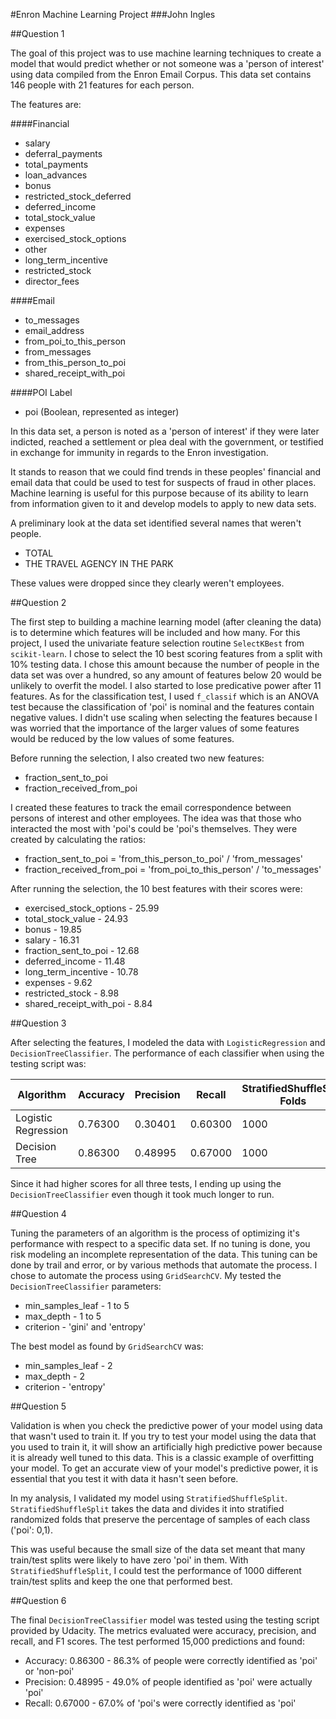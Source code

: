 #Enron Machine Learning Project
###John Ingles

##Question 1

The goal of this project was to use machine learning techniques to create a model
that would predict whether or not someone was a 'person of interest' using data
compiled from the Enron Email Corpus.  This data set contains 146 people with 21
features for each person.

The features are:

####Financial

 * salary
 * deferral_payments
 * total_payments
 * loan_advances
 * bonus
 * restricted_stock_deferred
 * deferred_income
 * total_stock_value
 * expenses
 * exercised_stock_options
 * other
 * long_term_incentive
 * restricted_stock
 * director_fees

####Email
 
 * to_messages
 * email_address
 * from_poi_to_this_person
 * from_messages
 * from_this_person_to_poi
 * shared_receipt_with_poi

####POI Label
 
 * poi (Boolean, represented as integer)
 
In this data set, a person is noted as a 'person of interest' if they were later
indicted, reached a settlement or plea deal with the government, or testified in
exchange for immunity in regards to the Enron investigation.

It stands to reason that we could find trends in these peoples' financial and
email data that could be used to test for suspects of fraud in other places.
Machine learning is useful for this purpose because of its ability to learn from
information given to it and develop models to apply to new data sets.

A preliminary look at the data set identified several names that weren't people.

 * TOTAL
 * THE TRAVEL AGENCY IN THE PARK
 
These values were dropped since they clearly weren't employees.

##Question 2

The first step to building a machine learning model (after cleaning the data) is
to determine which features will be included and how many.  For this project, I 
used the univariate feature selection routine `SelectKBest` from `scikit-learn`.
I chose to select the 10 best scoring features from a split with 10% testing data.
I chose this amount because the number of people in the data set was over a
hundred, so any amount of features below 20 would be unlikely to overfit the
model.  I also started to lose predicative power after 11 features.  As for the 
classification test, I used `f_classif` which is an ANOVA test because the
classification of 'poi' is nominal and the features contain negative values. I
didn't use scaling when selecting the features because I was worried that the
importance of the larger values of some features would be reduced by the low
values of some features.

Before running the selection, I also created two new features:
 
 * fraction_sent_to_poi
 * fraction_received_from_poi

I created these features to track the email correspondence between persons of
interest and other employees.  The idea was that those who interacted the most 
with 'poi's could be 'poi's themselves.  They were created by calculating the
ratios:

 * fraction_sent_to_poi = 'from_this_person_to_poi' / 'from_messages'
 * fraction_received_from_poi = 'from_poi_to_this_person' / 'to_messages'

After running the selection, the 10 best features with their scores were:

 * exercised_stock_options - 25.99
 * total_stock_value - 24.93
 * bonus - 19.85
 * salary - 16.31
 * fraction_sent_to_poi - 12.68
 * deferred_income - 11.48
 * long_term_incentive - 10.78
 * expenses - 9.62
 * restricted_stock - 8.98
 * shared_receipt_with_poi - 8.84

##Question 3

After selecting the features, I modeled the data with `LogisticRegression` and
`DecisionTreeClassifier`.  The performance of each classifier when using the
testing script was:

Algorithm | Accuracy | Precision | Recall | StratifiedShuffleSplit Folds
--- | --- | --- | --- | ---
Logistic Regression | 0.76300 | 0.30401 | 0.60300 | 1000
Decision Tree | 0.86300 | 0.48995 | 0.67000 | 1000

Since it had higher scores for all three tests, I ending up using the
`DecisionTreeClassifier` even though it took much longer to run.

##Question 4

Tuning the parameters of an algorithm is the process of optimizing it's performance
with respect to a specific data set.  If no tuning is done, you risk modeling an
incomplete representation of the data. This tuning can be done by trail and error,
or by various methods that automate the process.  I chose to automate the process
using `GridSearchCV`.  My tested the `DecisionTreeClassifier` parameters:

 * min_samples_leaf - 1 to 5
 * max_depth - 1 to 5
 * criterion - 'gini' and 'entropy'

The best model as found by `GridSearchCV` was:

 * min_samples_leaf - 2
 * max_depth - 2
 * criterion - 'entropy'

##Question 5

Validation is when you check the predictive power of your model using data that
wasn't used to train it.  If you try to test your model using the data that you
used to train it, it will show an artificially high predictive power because it is
already well tuned to this data.  This is a classic example of overfitting your
model.  To get an accurate view of your model's predictive power, it is essential
that you test it with data it hasn't seen before.

In my analysis, I validated my model using `StratifiedShuffleSplit`.
`StratifiedShuffleSplit` takes the data and divides it into stratified randomized
folds that preserve the percentage of samples of each class ('poi': 0,1).

This was useful because the small size of the data set meant that many train/test
splits were likely to have zero 'poi' in them.  With `StratifiedShuffleSplit`,
I could test the performance of 1000 different train/test splits and keep the one
that performed best.

##Question 6

The final `DecisionTreeClassifier` model was tested using the testing script
provided by Udacity.  The metrics evaluated were accuracy, precision, and recall,
and F1 scores.  The test performed 15,000 predictions and found:

 * Accuracy: 0.86300 - 86.3% of people were correctly identified as 'poi' or 'non-poi'
 * Precision: 0.48995 - 49.0% of people identified as 'poi' were actually 'poi'
 * Recall: 0.67000 - 67.0% of 'poi's were correctly identified as 'poi'